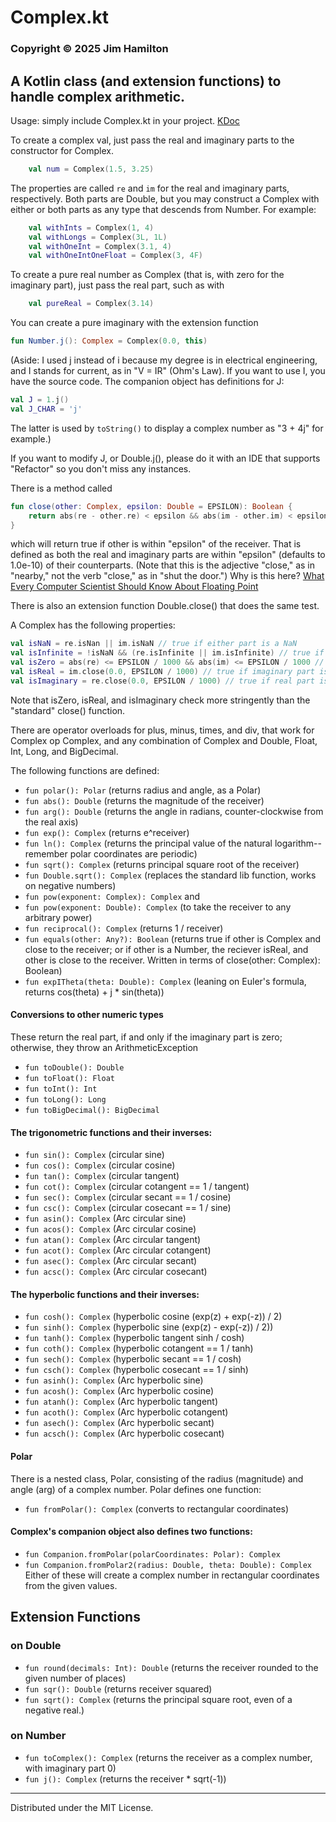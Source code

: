 # Complex.kt
### Copyright © 2025 Jim Hamilton
## A Kotlin class (and extension functions) to handle complex arithmetic.

Usage: simply include Complex.kt in your project. 
[KDoc](https://hamiltonjim.github.io/complex/index.html)

To create a complex val, just pass the real and 
imaginary parts to the constructor for Complex. 
```kotlin
    val num = Complex(1.5, 3.25)
```
The properties are called `re` and `im` for
the real and imaginary parts, respectively.
Both parts are Double, but you may construct a 
Complex with either or both parts as any type 
that descends from Number. For example:
```kotlin
    val withInts = Complex(1, 4)
    val withLongs = Complex(3L, 1L)
    val withOneInt = Complex(3.1, 4)
    val withOneIntOneFloat = Complex(3, 4F)
```

To create a pure real number as Complex (that is,
with zero for the imaginary part), just pass the
real part, such as with
```kotlin
    val pureReal = Complex(3.14)
```
You can create a pure imaginary with the extension
function 
```kotlin
fun Number.j(): Complex = Complex(0.0, this)

```
(Aside: I used j instead of i because my degree is
in electrical engineering, and I stands for current, 
as in "V = IR" (Ohm's Law). If you want to use I, you have the 
source code. The companion object has definitions 
for J:
```kotlin
val J = 1.j()
val J_CHAR = 'j'
```
The latter is used by `toString()` to display a
complex number as "3 + 4j" for example.)

If you want to modify J, or Double.j(), please do it 
with an IDE that supports "Refactor" so you don't 
miss any instances.

There is a method called
```kotlin
fun close(other: Complex, epsilon: Double = EPSILON): Boolean {
    return abs(re - other.re) < epsilon && abs(im - other.im) < epsilon
}
```
which will return
true if other is within "epsilon" of the receiver. That is
defined as both the real and imaginary parts are
within "epsilon" (defaults to 1.0e-10) of their
counterparts. (Note that this is the adjective
"close," as in "nearby," not the verb "close," as
in "shut the door.") Why is this here? [What
Every Computer Scientist Should Know About
Floating Point](https://docs.oracle.com/cd/E19957-01/806-3568/ncg_goldberg.html)

There is also an extension function Double.close()
that does the same test.

A Complex has the following properties:
```kotlin
val isNaN = re.isNan || im.isNaN // true if either part is a NaN
val isInfinite = !isNaN && (re.isInfinite || im.isInfinite) // true if !isNan and either part is infinite
val isZero = abs(re) <= EPSILON / 1000 && abs(im) <= EPSILON / 1000 // true if both parts are "close" to zero
val isReal = im.close(0.0, EPSILON / 1000) // true if imaginary part is zero
val isImaginary = re.close(0.0, EPSILON / 1000) // true if real part is zero
```
Note that isZero, isReal, and isImaginary check
more stringently than the "standard" close() 
function.

There are operator overloads for plus, minus, times,
and div, that work for Complex op Complex, and any
combination of Complex and Double, Float, Int, 
Long, and BigDecimal.

The following functions are defined:
- `fun polar(): Polar` (returns radius and angle, as a Polar)
- `fun abs(): Double` (returns the magnitude of the receiver)
- `fun arg(): Double` (returns the angle in radians,
  counter-clockwise from the real axis)
- `fun exp(): Complex` (returns e^receiver)
- `fun ln(): Complex` (returns the principal value of the natural logarithm--
remember polar coordinates are periodic)
- `fun sqrt(): Complex` (returns principal square root of the receiver)
- `fun Double.sqrt(): Complex` (replaces the standard lib function, 
works on negative numbers)
- `fun pow(exponent: Complex): Complex` and
- `fun pow(exponent: Double): Complex` (to take the receiver to
any arbitrary power)
- `fun reciprocal(): Complex` (returns 1 / receiver)
- `fun equals(other: Any?): Boolean` (returns true
if other is Complex and close to the receiver; or if other
is a Number, the reciever isReal, and other is
close to the receiver. Written
in terms of close(other: Complex): Boolean)
- `fun expITheta(theta: Double): Complex` (leaning on
Euler's formula, returns cos(theta) + j * sin(theta))

#### Conversions to other numeric types

These return the real part, if and only
if the imaginary part is zero; otherwise,
they throw an ArithmeticException
- `fun toDouble(): Double`
- `fun toFloat(): Float`
- `fun toInt(): Int`
- `fun toLong(): Long`
- `fun toBigDecimal(): BigDecimal`


#### The trigonometric functions and their inverses:

- `fun sin(): Complex` (circular sine)
- `fun cos(): Complex` (circular cosine)
- `fun tan(): Complex` (circular tangent)
- `fun cot(): Complex` (circular cotangent == 1 / tangent)
- `fun sec(): Complex` (circular secant == 1 / cosine)
- `fun csc(): Complex` (circular cosecant == 1 / sine)
- `fun asin(): Complex` (Arc circular sine)
- `fun acos(): Complex` (Arc circular cosine)
- `fun atan(): Complex` (Arc circular tangent)
- `fun acot(): Complex` (Arc circular cotangent)
- `fun asec(): Complex` (Arc circular secant)
- `fun acsc(): Complex` (Arc circular cosecant)

#### The hyperbolic functions and their inverses:

- `fun cosh(): Complex` (hyperbolic cosine (exp(z) + exp(-z)) / 2)
- `fun sinh(): Complex` (hyperbolic sine (exp(z) - exp(-z)) / 2))
- `fun tanh(): Complex` (hyperbolic tangent sinh / cosh)
- `fun coth(): Complex` (hyperbolic cotangent == 1 / tanh)
- `fun sech(): Complex` (hyperbolic secant == 1 / cosh)
- `fun csch(): Complex` (hyperbolic cosecant == 1 / sinh)
- `fun asinh(): Complex` (Arc hyperbolic sine)
- `fun acosh(): Complex` (Arc hyperbolic cosine)
- `fun atanh(): Complex` (Arc hyperbolic tangent)
- `fun acoth(): Complex` (Arc hyperbolic cotangent)
- `fun asech(): Complex` (Arc hyperbolic secant)
- `fun acsch(): Complex` (Arc hyperbolic cosecant)

#### Polar

There is a nested class, Polar, consisting of the
radius (magnitude) and angle (arg) of a complex
number. Polar defines one function:
- `fun fromPolar(): Complex` (converts to rectangular
coordinates)

#### Complex's companion object also defines two functions:

- `fun Companion.fromPolar(polarCoordinates: Polar): Complex`
- `fun Companion.fromPolar2(radius: Double, theta: Double): Complex`
Either of these will create a complex number in
rectangular coordinates from the given values.

## Extension Functions
### on Double

- `fun round(decimals: Int): Double` (returns the
receiver rounded to the given number of places)
- `fun sqr(): Double` (returns receiver squared)
- `fun sqrt(): Complex` (returns the principal square
root, even of a negative real.)

### on Number

- `fun toComplex(): Complex` (returns the receiver as
a complex number, with imaginary part 0)
- `fun j(): Complex` (returns the receiver * sqrt(-1))

---

Distributed under the MIT License.
